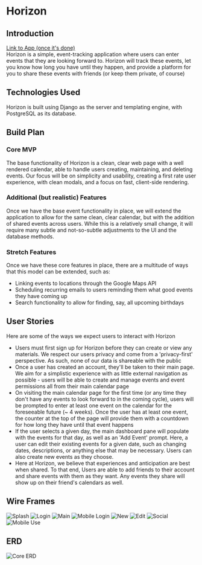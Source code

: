 # Horizon

## Introduction
<a href='#' target='_blank'>Link to App (once it's done)</a><br/>
Horizon is a simple, event-tracking application where users can enter events that they are looking forward to. Horizon will track these events, let you know how long you have until they happen, and provide a platform for you to share these events with friends (or keep them private, of course) 

## Technologies Used
Horizon is built using Django as the server and templating engine, with PostgreSQL as its database. 

## Build Plan

### Core MVP
The base functionality of Horizon is a clean, clear web page with a well rendered calendar, able to handle users creating, maintaining, and deleting events. Our focus will be on simplicity and usability, creating a first rate user experience, with clean modals, and a focus on fast, client-side rendering. 

### Additional (but realistic) Features
Once we have the base event functionality in place, we will extend the application to allow for the same clean, clear calendar, but with the addition of shared events across users. While this is a relatively small change, it will require many subtle and not-so-subtle adjustments to the UI and the database methods.

### Stretch Features
Once we have these core features in place, there are a multitude of ways that this model can be extended, such as:

- Linking events to locations through the Google Maps API
- Scheduling recurring emails to users reminding them what good events they have coming up
- Search functionality to allow for finding, say, all upcoming birthdays

## User Stories
Here are some of the ways we expect users to interact with Horizon

- Users must first sign up for Horizon before they can create or view any materials. We respect our users privacy and come from a 'privacy-first' perspective. As such, none of our data is shareable with the public
- Once a user has created an account, they'll be taken to their main page. We aim for a simplistic experience with as little external navigation as possible - users will be able to create and manage events and event permissions all from their main calendar page
- On visiting the main calendar page for the first time (or any time they don't have any events to look forward to in the coming cycle), users will be prompted to enter at least one event on the calendar for the foreseeable future (~ 4 weeks). Once the user has at least one event, the counter at the top of the page will provide them with a countdown for how long they have until that event happens
- If the user selects a given day, the main dashboard pane will populate with the events for that day, as well as an 'Add Event' prompt. Here, a user can edit their existing events for a given date, such as changing dates, descriptions, or anything else that may be necessary. Users can also create new events as they choose. 
- Here at Horizon, we believe that experiences and anticipation are best when shared. To that end, Users are able to add friends to their account and share events with them as they want. Any events they share will show up on their friend's calendars as well. 

## Wire Frames

![Splash](/readme-assets/horizon_splash.jpg)
![Login](/readme-assets/horizon_login.jpg)
![Main](/readme-assets/horizon_main.jpg)
![Mobile Login](/readme-assets/horizon_mobile_1.jpg)
![New](/readme-assets/horizon_new.jpg)
![Edit](/readme-assets/horizon_edit.jpg)
![Social](/readme-assets/horizon_social.jpg)
![Mobile Use](/readme-assets/horizon_mobile_2.jpg)



## ERD

![Core ERD](/readme-assets/core-erd.png)